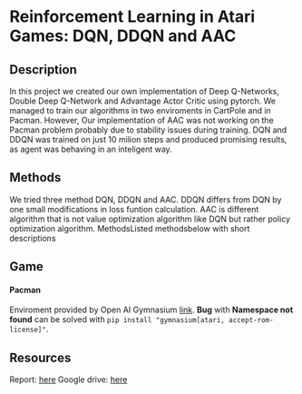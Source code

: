 # Reinforcement Learning in Atari Games: DQN, DDQN and AAC
## Description
In this project we created our own implementation of Deep Q-Networks, Double Deep Q-Network and Advantage Actor Critic using pytorch. We managed to train our algorithms in two enviroments in CartPole and in Pacman. However, Our implementation of AAC was not working on the Pacman problem probably due to stability issues during training. DQN and DDQN was trained on just 10 milion steps and produced promising results, as agent was behaving in an inteligent way. 
## Methods
We tried three method DQN, DDQN and AAC. DDQN differs from DQN by one small modifications in loss funtion calculation. AAC is different algorithm that is not value optimization algorithm like DQN but rather policy optimization algorithm. MethodsListed methodsbelow with short descriptions
## Game
#### Pacman
Enviroment provided by Open AI Gymnasium [link](https://gymnasium.farama.org/environments/atari/pacman/#pacman).
**Bug** with **Namespace not found** can be solved with ```pip install "gymnasium[atari, accept-rom-license]"```.
## Resources
Report: [here](https://www.overleaf.com/9679698641rbttmysfpqqc)
Google drive: [here](https://drive.google.com/drive/folders/1PvpYXdNtiZo-MlEE25LgSPYPdH4xnQT5?usp=sharing)

